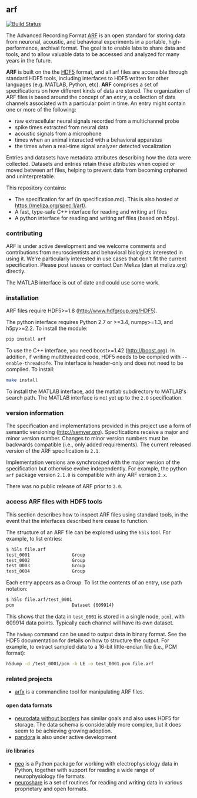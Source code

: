 ## arf

[![Build Status](https://travis-ci.org/melizalab/arf.png?branch=master)](https://travis-ci.org/melizalab/arf)

The Advanced Recording Format [ARF](https://meliza.org/spec:1/arf/) is an open
standard for storing data from neuronal, acoustic, and behavioral experiments in
a portable, high-performance, archival format. The goal is to enable labs to
share data and tools, and to allow valuable data to be accessed and analyzed for
many years in the future.

**ARF** is built on the the [HDF5](http://www.hdfgroup.org/HDF5/) format, and
all arf files are accessible through standard HDF5 tools, including interfaces
to HDF5 written for other languages (e.g. MATLAB, Python, etc). **ARF**
comprises a set of specifications on how different kinds of data are stored. The
organization of ARF files is based around the concept of an *entry*, a
collection of data channels associated with a particular point in time. An entry
might contain one or more of the following:

-   raw extracellular neural signals recorded from a multichannel probe
-   spike times extracted from neural data
-   acoustic signals from a microphone
-   times when an animal interacted with a behavioral apparatus
-   the times when a real-time signal analyzer detected vocalization

Entries and datasets have metadata attributes describing how the data were
collected. Datasets and entries retain these attributes when copied or moved
between arf files, helping to prevent data from becoming orphaned and
uninterpretable.

This repository contains:

-   The specification for arf (in specification.md). This is also hosted at https://meliza.org/spec:1/arf/.
-   A fast, type-safe C++ interface for reading and writing arf files
-   A python interface for reading and writing arf files (based on h5py).

### contributing

ARF is under active development and we welcome comments and contributions from
neuroscientists and behavioral biologists interested in using it. We're
particularly interested in use cases that don't fit the current specification.
Please post issues or contact Dan Meliza (dan at meliza.org) directly.

The MATLAB interface is out of date and could use some work.

### installation

ARF files require HDF5>=1.8 (<http://www.hdfgroup.org/HDF5>).

The python interface requires Python 2.7 or >=3.4, numpy>=1.3, and h5py>=2.2. To install the module:

```bash
pip install arf
```

To use the C++ interface, you need boost>=1.42 (<http://boost.org>). In addition,
if writing multithreaded code, HDF5 needs to be compiled with
`--enable-threadsafe`. The interface is header-only and does not need to be
compiled. To install:

```bash
make install
```

To install the MATLAB interface, add the matlab subdirectory to MATLAB's search
path. The MATLAB interface is not yet up to the `2.0` specification.

### version information

The specification and implementations provided in this project use a form of
semantic versioning (<http://semver.org>). Specifications receive a major and
minor version number. Changes to minor version numbers must be backwards
compatible (i.e., only added requirements). The current released version of the
ARF specification is `2.1`.

Implementation versions are synchronized with the major version of the
specification but otherwise evolve independently. For example, the python `arf`
package version `2.1.0` is compatible with any ARF version `2.x`.

There was no public release of ARF prior to `2.0`.

### access ARF files with HDF5 tools

This section describes how to inspect ARF files using standard tools, in the
event that the interfaces described here cease to function.

The structure of an ARF file can be explored using the `h5ls` tool. For example,
to list entries:

```bash
$ h5ls file.arf
test_0001                Group
test_0002                Group
test_0003                Group
test_0004                Group
```

Each entry appears as a Group. To list the contents of an entry, use path
notation:

```bash
$ h5ls file.arf/test_0001
pcm                      Dataset {609914}
```

This shows that the data in `test_0001` is stored in a single node, `pcm`}, with
609914 data points. Typically each channel will have its own dataset.

The `h5dump` command can be used to output data in binary format. See the HDF5
documentation for details on how to structure the output. For example, to
extract sampled data to a 16-bit little-endian file (i.e., PCM format):

```bash
h5dump -d /test_0001/pcm -b LE -o test_0001.pcm file.arf
```

### related projects

- [arfx](https://github.com/melizalab/arfx) is a commandline tool for manipulating ARF files.

#### open data formats

-   [neurodata without borders](http://www.nwb.org) has similar goals and also
    uses HDF5 for storage. The data schema is considerably more complex, but it
    does seem to be achieving growing adoption.
-   [pandora](https://github.com/G-Node/pandora) is also under active development

#### i/o libraries

-   [neo](https://github.com/NeuralEnsemble/python-neo) is a Python package for
    working with electrophysiology data in Python, together with support for
    reading a wide range of neurophysiology file formats.
-   [neuroshare](http://neuroshare.org) is a set of routines for reading and
    writing data in various proprietary and open formats.
